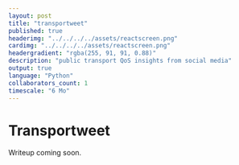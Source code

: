 ```yaml
---
layout: post
title: "transportweet"
published: true
headerimg: "../../../../assets/reactscreen.png"
cardimg: "../../../../assets/reactscreen.png"
headergradient: "rgba(255, 91, 91, 0.88)"
description: "public transport QoS insights from social media"
output: true
language: "Python"
collaborators_count: 1
timescale: "6 Mo"
---
```


# Transportweet

Writeup coming soon.